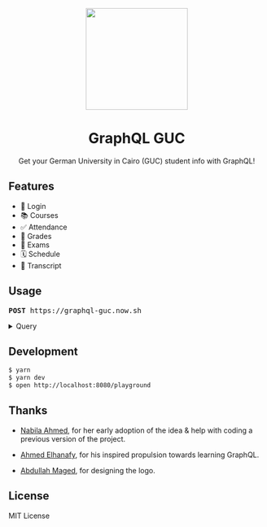 <p align="center">
  <img src="https://user-images.githubusercontent.com/11808903/34305458-e24969ee-e746-11e7-9d9d-f6c589b30f3c.png" width="200"/>
</p>

<h1 align="center">GraphQL GUC</h1>

<p align="center">Get your German University in Cairo (GUC) student info with GraphQL!</p>

## Features

*  🔑  Login
*  📚  Courses
*  ✅  Attendance
*  💯  Grades
*  📝  Exams
*  🗓️  Schedule
*  📜  Transcript

## Usage

<pre><b>POST</b> https://graphql-guc.now.sh</pre>

<details>

<summary>Query</summary>

<br />

```graphql
query {
  student(username: "john.doe", password: "123456") {
    isAuthorized
    courses {
      code
      name
      absence {
        level
        severity
      }
      coursework {
        type
        grade
        maximumGrade
      }
      midterm {
        grade
      }
      exam {
        venue
        seat
        startsAt
      }
    }
    schedule {
      type
      weekday
      number
      venue
      course {
        code
        name
      }
    }
    transcript {
      cumulativeGPA
      semesters {
        year
        type
        gpa
        entries {
          course {
            code
            name
          }
          grade {
            german
            american
          }
          creditHours
        }
      }
    }
  }
}
```

Try out this query in the [live demo](https://graphql-guc.now.sh/playground).

</details>

## Development

```bash
$ yarn
$ yarn dev
$ open http://localhost:8080/playground
```

## Thanks

* [Nabila Ahmed](https://github.com/Nabila63Ahmed), for her early adoption of the idea & help with coding a previous version of the project.

* [Ahmed Elhanafy](https://github.com/ahmedlhanafy), for his inspired propulsion towards learning GraphQL.

* [Abdullah Maged](https://www.behance.net/beedoz37718e3), for designing the logo.

## License

MIT License
